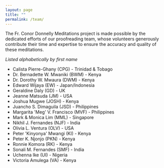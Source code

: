 ```yaml
---
layout: page
title: ""
permalink: /team/
---
```


The Fr. Conor Donnelly Meditations project is made possible by the dedicated efforts of our proofreading team, whose volunteers generously contribute their time and expertise to ensure the accuracy and quality of these meditations.

*Listed alphabetically by first name*

- Calista Pierre-Ghany (CPG) - Trinidad & Tobago
- Dr. Bernadette W. Mwaniki (BWM) - Kenya
- Dr. Dorothy W. Mwaura (DWM) - Kenya
- Edward Wijaya (EW) - Japan/Indonesia
- Geraldine Daly (GD) - UK
- Jeanne Matsuda (JM) - USA
- Joshua Mugwe (JOSH) - Kenya
- Juancho S. Dimaguila (JSD) - Philippines
- Margarita 'Meg' V. Francisco (MVF) - Philippines
- Mark & Monica Lim (MML) - Singapore
- Nikhil J. Fernandes (NJF) - India
- Olivia L. Ventura (OLV) - USA
- Peter 'Kinyonya' Mwangi (KI) - Kenya
- Peter K. Njonjo (PKN) - Kenya
- Ronnie Komora (RK) - Kenya
- Sonali M. Fernandes (SMF) - India
- Uchenna Ike (UI) - Nigeria
- Victoria Amulega (VA) - Kenya
